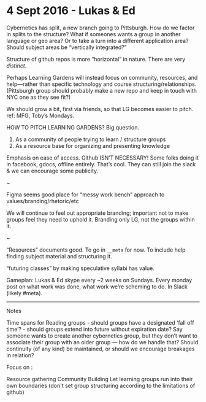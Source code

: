 
# 4 Sept 2016 - Lukas & Ed

Cybernetics has split, a new branch going to Pittsburgh. How do we factor in splits to the structure? What if someones wants a group in another language or geo area? Or to take a turn into a different application area? Should subject areas be “vertically integrated?”

Structure of github repos is more “horizontal” in nature. There are very _distinct_. 

Perhaps Learning Gardens will instead focus on community, resources, and help—rather than specific technology and course structuring/relationships. 
(Pittsburgh group should probably make a new repo and keep in touch with NYC one as they see fit?)

We should grow a bit, first via friends, so that LG becomes easier to pitch. ref: MFG, Toby’s Mondays. 

HOW TO PITCH LEARNING GARDENS? Big question. 

1. As a community of people trying to learn / structure groups
2. As a resource base for organizing and presenting knowledge

Emphasis on ease of access. Github ISN’T NECESSARY! Some folks doing it in facebook, gdocs, offline entirely. That’s cool. They can still join the slack & we can encourage some publicity. 

~

Figma seems good place for “messy work bench” approach to values/branding/rhetoric/etc

We will continue to feel out appropriate branding; important not to make groups feel they need to uphold it. Branding only LG, not the groups within it. 

~

“Resources” documents good. To go in `__meta` for now. To include help finding subject material and structuring it. 

“futuring classes” by making speculative syllabi has value. 

Gameplan: Lukas & Ed skype every ~2 weeks on Sundays. Every monday post on what work was done, what work we’re scheming to do. In Slack (likely #meta). 

- - -

Notes

Time spans for Reading groups
    - should groups have a designated ‘fall off time’?
    - should groups extend into future without expiration date?
Say someone wants to create another cybernetics group, but they don’t want to associate their group with an older group — how do we handle that? Should continuity (of any kind) be maintained, or should we encourage breakages in relation?

Focus on :

Resource gathering
Community Building
Let learning groups run into their own boundaries (don't set group structuring according to the limitations of github)

